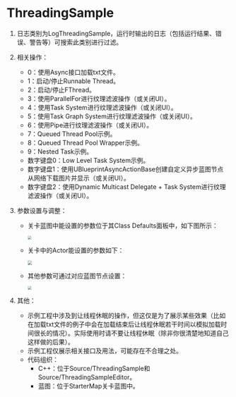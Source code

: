 # ThreadingSample

1. 日志类别为LogThreadingSample，运行时输出的日志（包括运行结果、错误、警告等）可搜索此类别进行过滤。

2. 相关操作：

   - 0：使用Async接口加载txt文件。
   - 1：启动/停止Runnable Thread。
   - 2：启动/停止FThread。
   - 3：使用ParallelFor进行纹理滤波操作（或关闭UI）。
   - 4：使用Task System进行纹理滤波操作（或关闭UI）。
   - 5：使用Task Graph System进行纹理滤波操作（或关闭UI）。
   - 6：使用Pipe进行纹理滤波操作（或关闭UI）。
   - 7：Queued Thread Pool示例。
   - 8：Queued Thread Pool Wrapper示例。
   - 9：Nested Task示例。
   - 数字键盘0：Low Level Task System示例。
   - 数字键盘1：使用UBlueprintAsyncActionBase创建自定义异步蓝图节点从网络下载图片并显示（或关闭UI）。
   - 数字键盘2：使用Dynamic Multicast Delegate + Task System进行纹理滤波操作（或关闭UI）。

3. 参数设置与调整：

   - 关卡蓝图中能设置的参数位于其Class Defaults面板中，如下图所示：

     <img src="Figs/LevelBPSettings.png" style="zoom:50%;" />

   - 关卡中的Actor能设置的参数如下：

     <img src="Figs/ActorSettings.png" style="zoom: 60%;" />

   - 其他参数可通过对应蓝图节点设置：

     <img src="Figs/BPFunctionSettings.png" style="zoom:50%;" />

4. 其他：

   - 示例工程中涉及到让线程休眠的操作，但这仅是为了展示某些效果（比如在加载txt文件的例子中会在加载结束后让线程休眠若干时间以模拟加载时间很长的情况）。实际使用时请不要让线程休眠（除非你很清楚地知道自己这样做的后果）。
   - 示例工程仅展示相关接口及用法，可能存在不合理之处。
   - 代码组织：
     - C++：位于Source/ThreadingSample和Source/ThreadingSampleEditor。
     - 蓝图：位于StarterMap关卡蓝图中。

